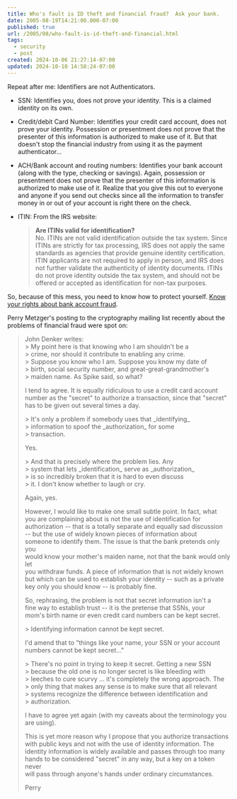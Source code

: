 ```yaml
---
title: Who's fault is ID theft and financial fraud?  Ask your bank.
date: 2005-08-19T14:21:00.000-07:00
published: true
url: /2005/08/who-fault-is-id-theft-and-financial.html
tags:
  - security
  - post
created: 2024-10-06 21:27:14-07:00
updated: 2024-10-10 14:58:24-07:00
---
```


Repeat after me: Identifiers are not Authenticators.  
  

  
*   SSN: Identifies you, does not prove your identity. This is a claimed identity on its own.  
    
*   Credit/debit Card Number: Identifies your credit card account, does not prove your identity. Possession or presentment does not prove that the presenter of this information is authorized to make use of it. But that doesn't stop the financial industry from using it as the payment authenticator...  
    
*   ACH/Bank account and routing numbers: Identifies your bank account (along with the type, checking or savings). Again, possession or presentment does not prove that the presenter of this information is authorized to make use of it. Realize that you give this out to everyone and anyone if you send out checks since all the information to transfer money in or out of your account is right there on the check.  
    
*   ITIN: From the IRS website:  
    
    >   
    > **Are ITINs valid for identification?**  
    > No. ITINs are not valid identification outside the tax system. Since ITINs are strictly for tax processing, IRS does not apply the same standards as agencies that provide genuine identity certification.  
    > ITIN applicants are not required to apply in person, and IRS does not further validate the authenticity of identity documents. ITINs do not prove identity outside the tax system, and should not be offered or accepted as identification for non-tax purposes.  
    
      
    

  
  
So, because of this mess, you need to know how to protect yourself. [Know your rights about bank account fraud](http://www.msnbc.msn.com/id/8915217/).  
  
Perry Metzger's posting to the cryptography mailing list recently about the problems of financial fraud were spot on:  
  

>   
> John Denker writes:  
> \> My point here is that knowing who I am shouldn't be a  
> \> crime, nor should it contribute to enabling any crime.  
> \> Suppose you know who I am. Suppose you know my date of  
> \> birth, social security number, and great-great-grandmother's  
> \> maiden name. As Spike said, so what?  
>   
> I tend to agree. It is equally ridiculous to use a credit card account  
> number as the "secret" to authorize a transaction, since that "secret"  
> has to be given out several times a day.  
>   
> \> It's only a problem if somebody uses that \_identifying\_  
> \> information to spoof the \_authorization\_ for some  
> \> transaction.  
>   
> Yes.  
>   
> \> And that is precisely where the problem lies. Any  
> \> system that lets \_identification\_ serve as \_authorization\_  
> \> is so incredibly broken that it is hard to even discuss  
> \> it. I don't know whether to laugh or cry.  
>   
> Again, yes.  
>   
> However, I would like to make one small subtle point. In fact, what  
> you are complaining about is not the use of identification for  
> authorization -- that is a totally separate and equally sad discussion  
> \-- but the use of widely known pieces of information about  
> someone to identify them. The issue is that the bank pretends only you  
> would know your mother's maiden name, not that the bank would only let  
> you withdraw funds. A piece of information that is not widely known  
> but which can be used to establish your identity -- such as a private  
> key only you should know -- is probably fine.  
>   
> So, rephrasing, the problem is not that secret information isn't a  
> fine way to establish trust -- it is the pretense that SSNs, your  
> mom's birth name or even credit card numbers can be kept secret.  
>   
> \> Identifying information cannot be kept secret.  
>   
> I'd amend that to "things like your name, your SSN or your account  
> numbers cannot be kept secret..."  
>   
> \> There's no point in trying to keep it secret. Getting a new SSN  
> \> because the old one is no longer secret is like bleeding with  
> \> leeches to cure scurvy ... it's completely the wrong approach. The  
> \> only thing that makes any sense is to make sure that all relevant  
> \> systems recognize the difference between identification and  
> \> authorization.  
>   
> I have to agree yet again (with my caveats about the terminology you  
> are using).  
>   
> This is yet more reason why I propose that you authorize transactions  
> with public keys and not with the use of identity information. The  
> identity information is widely available and passes through too many  
> hands to be considered "secret" in any way, but a key on a token never  
> will pass through anyone's hands under ordinary circumstances.  
>   
> Perry